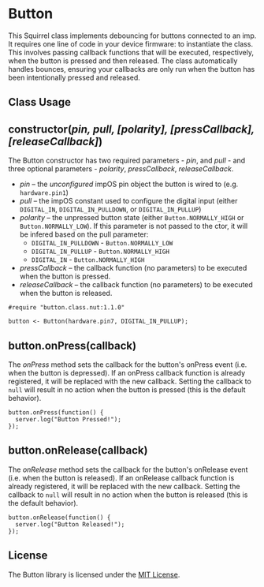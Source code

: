 # Button

This Squirrel class implements debouncing for buttons connected to an imp. It requires one line of code in your device firmware: to instantiate the class. This involves passing callback functions that will be executed, respectively, when the button is pressed and then released. The class automatically handles bounces, ensuring your callbacks are only run when the button has been intentionally pressed and released.

## Class Usage

## constructor(*pin, pull, [polarity], [pressCallback], [releaseCallback]*)

The Button constructor has two required parameters - *pin*, and *pull* - and three optional parameters - *polarity*, *pressCallback*, *releaseCallback*.

- *pin* &ndash; the *unconfigured* impOS pin object the button is wired to (e.g. ```hardware.pin1```)
- *pull* &ndash; the impOS constant used to configure the digital input (either ```DIGITAL_IN```, ```DIGITAL_IN_PULLDOWN```, or ```DIGITAL_IN_PULLUP```)
- *polarity* &ndash; the unpressed button state (either ```Button.NORMALLY_HIGH``` or ```Button.NORMALLY_LOW```). If this parameter is not passed to the ctor, it will be infered based on the pull parameter:
    - ```DIGITAL_IN_PULLDOWN``` - ```Button.NORMALLY_LOW```
    - ```DIGITAL_IN_PULLUP``` - ```Button.NORMALLY_HIGH```
    - ```DIGITAL_IN``` - ```Button.NORMALLY_HIGH```
- *pressCallback* &ndash; the callback function (no parameters) to be executed when the button is pressed.
- *releaseCallback* &ndash; the callback function (no parameters) to be executed when the button is released.

```squirrel
#require "button.class.nut:1.1.0"

button <- Button(hardware.pin7, DIGITAL_IN_PULLUP);
```

## button.onPress(callback)

The *onPress* method sets the callback for the button's onPress event (i.e. when the button is depressed). If an onPress callback function is already registered, it will be replaced with the new callback. Setting the callback to ```null``` will result in no action when the button is pressed (this is the default behavior).

```squirrel
button.onPress(function() {
  server.log("Button Pressed!");
});
```

## button.onRelease(callback)

The *onRelease* method sets the callback for the button's onRelease event (i.e. when the button is released). If an onRelease callback function is already registered, it will be replaced with the new callback. Setting the callback to ```null``` will result in no action when the button is released (this is the default behavior).

```squirrel
button.onRelease(function() {
  server.log("Button Released!");
});
```

## License

The Button library is licensed under the [MIT License](./LICENSE).
